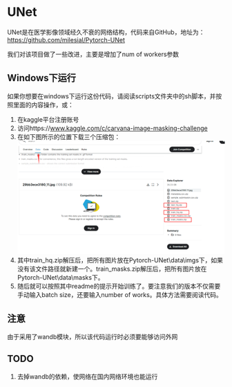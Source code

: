 # UNet

UNet是在医学影像领域经久不衰的网络结构，代码来自GitHub，地址为：https://github.com/milesial/Pytorch-UNet  

我们对该项目做了一些改进，主要是增加了num of workers参数  

## Windows下运行
如果你想要在windows下运行这份代码，请阅读scripts文件夹中的sh脚本，并按照里面的内容操作，或：
1. 在kaggle平台注册账号
2. 访问https://www.kaggle.com/c/carvana-image-masking-challenge
3. 在如下图所示的位置下载三个压缩包：  
   ![](./img/kaggle.png)
4. 其中train_hq.zip解压后，把所有图片放在Pytorch-UNet\data\imgs下，如果没有该文件路径就新建一个。train_masks.zip解压后，把所有图片放在Pytorch-UNet\data\masks下。
5. 随后就可以按照其中readme的提示开始训练了。要注意我们的版本不仅需要手动输入batch size，还要输入number of works。具体方法需要阅读代码。

## 注意
由于采用了wandb模块，所以该代码运行时必须要能够访问外网

## TODO
1. 去掉wandb的依赖，使网络在国内网络环境也能运行